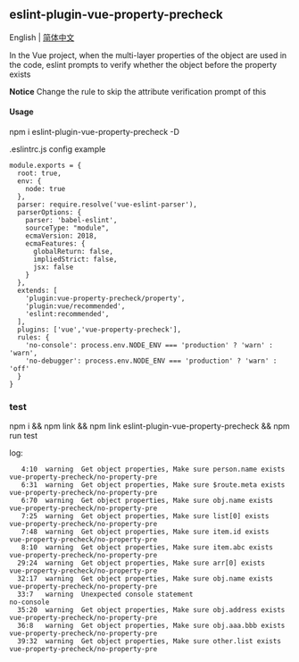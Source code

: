 ## eslint-plugin-vue-property-precheck

English | [简体中文](./README_CN.md)

In the Vue project, when the multi-layer properties of the object are used in the code, eslint prompts to verify whether the object before the property exists

**Notice** Change the rule to skip the attribute verification prompt of this

#### Usage

npm i eslint-plugin-vue-property-precheck -D

.eslintrc.js config example

```
module.exports = {
  root: true,
  env: {
    node: true
  },
  parser: require.resolve('vue-eslint-parser'),
  parserOptions: {
    parser: 'babel-eslint',
    sourceType: "module",
    ecmaVersion: 2018,
    ecmaFeatures: {
      globalReturn: false,
      impliedStrict: false,
      jsx: false
    }
  },
  extends: [ 
    'plugin:vue-property-precheck/property',
    'plugin:vue/recommended',
    'eslint:recommended',  
  ], 
  plugins: ['vue','vue-property-precheck'],
  rules: {
    'no-console': process.env.NODE_ENV === 'production' ? 'warn' : 'warn',
    'no-debugger': process.env.NODE_ENV === 'production' ? 'warn' : 'off'
  }
}

```


### test

npm i && npm link && npm link eslint-plugin-vue-property-precheck && npm run test

log:

```
   4:10  warning  Get object properties, Make sure person.name exists  vue-property-precheck/no-property-pre
   6:31  warning  Get object properties, Make sure $route.meta exists  vue-property-precheck/no-property-pre
   6:70  warning  Get object properties, Make sure obj.name exists     vue-property-precheck/no-property-pre
   7:25  warning  Get object properties, Make sure list[0] exists      vue-property-precheck/no-property-pre
   7:48  warning  Get object properties, Make sure item.id exists      vue-property-precheck/no-property-pre
   8:10  warning  Get object properties, Make sure item.abc exists     vue-property-precheck/no-property-pre
  29:24  warning  Get object properties, Make sure arr[0] exists       vue-property-precheck/no-property-pre
  32:17  warning  Get object properties, Make sure obj.name exists     vue-property-precheck/no-property-pre
  33:7   warning  Unexpected console statement                         no-console
  35:20  warning  Get object properties, Make sure obj.address exists  vue-property-precheck/no-property-pre
  36:8   warning  Get object properties, Make sure obj.aaa.bbb exists  vue-property-precheck/no-property-pre
  39:32  warning  Get object properties, Make sure other.list exists   vue-property-precheck/no-property-pre
```

